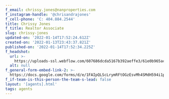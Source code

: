 ```yaml
---
f_email: chrissy.jones@nanproperties.com
f_instagram-handle: '@chrisandrajones'
f_cell-phone: 'C: 404.884.2544'
title: Chrissy Jones
f_title: Realtor Associate
slug: chrissy-jones
updated-on: '2022-01-14T17:52:24.612Z'
created-on: '2022-01-13T23:43:37.821Z'
published-on: '2022-01-14T17:52:34.225Z'
f_headshot:
  url: >-
    https://uploads-ssl.webflow.com/607686dcda5167b392aeffe3/61e0b965aca0994a144e9f1c_Jones%2C%20Chrissy.jpg
  alt: null
f_general-form-embed-link-2: >-
  https://docs.google.com/forms/d/e/1FAIpQLScLrymRFtOGzEsvMh4SMdH594i1p8Ao8o1tFiBvnjoSL8ervg/viewform
f_if-team-is-this-person-the-team-s-lead: false
layout: '[agents].html'
tags: agents
---
```



